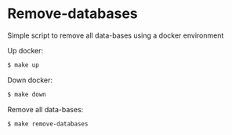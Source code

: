 # Remove-databases
Simple script to remove all data-bases using a docker environment

Up docker:
```sh
$ make up
```

Down docker:
```sh
$ make down
```

Remove all data-bases:
```sh
$ make remove-databases
```